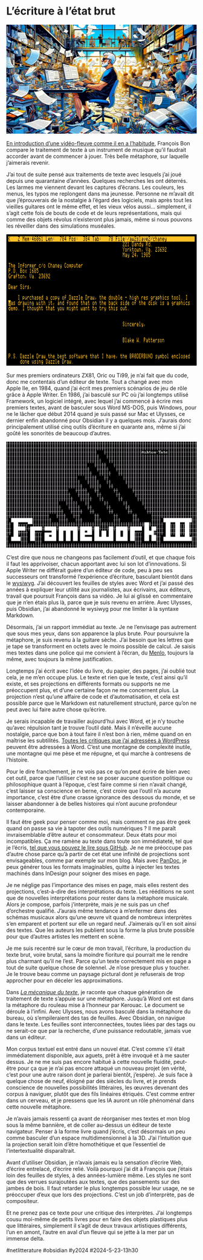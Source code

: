# L’écriture à l’état brut

![Texte brut](_i/brutext.webp)

[En introduction d’une vidéo-fleuve comme il en a l’habitude](https://www.youtube.com/watch?v=kDkrPx_GeIU&t=1002s&ab_channel=fran%C3%A7oisbon%7Clescarnets), François Bon compare le traitement de texte à un instrument de musique qu’il faudrait accorder avant de commencer à jouer. Très belle métaphore, sur laquelle j’aimerais revenir.

J’ai tout de suite pensé aux traitements de texte avec lesquels j’ai joué depuis une quarantaine d’années. Quelques recherches les ont déterrés. Les larmes me viennent devant les captures d’écrans. Les couleurs, les menus, les typos me replongent dans ma jeunesse. Personne ne m’avait dit que j’éprouverais de la nostalgie à l’égard des logiciels, mais après tout les vieilles guitares ont le même effet, et les vieux vélos aussi… simplement, il s’agit cette fois de bouts de code et de leurs représentations, mais qui comme des objets révolus n’existeront plus jamais, même si nous pouvons les réveiller dans des simulations muséales.

![Apple Writer II](_i/apllewriter.png)

Sur mes premiers ordinateurs ZX81, Oric ou Ti99, je n’ai fait que du code, donc me contentais d’un éditeur de texte. Tout a changé avec mon Apple IIe, en 1984, quand j’ai écrit mes premiers scénarios de jeu de rôle grâce à Apple Writer. En 1986, j’ai basculé sur PC où j’ai longtemps utilisé Framework, un logiciel intégré, avec lequel j’ai commencé à écrire mes premiers textes, avant de basculer sous Word MS-DOS, puis Windows, pour ne le lâcher que début 2014 quand je suis passé sur Mac et Ulysses, ce dernier enfin abandonné pour Obsidian il y a quelques mois. J’aurais donc principalement utilisé cinq outils d’écriture en quarante ans, même si j’ai goûté les sonorités de beaucoup d’autres.

![Framework](_i/frameWork.png)

C’est dire que nous ne changeons pas facilement d’outil, et que chaque fois il faut les apprivoiser, chacun apportant avec lui son lot d’innovations. Si Apple Writer ne différait guère d’un éditeur de code, peu à peu ses successeurs ont transformé l’expérience d’écriture, basculant bientôt dans le [wysiwyg](https://fr.wikipedia.org/wiki/What_you_see_is_what_you_get). J’ai découvert les feuilles de styles avec Word et j’ai passé des années à expliquer leur utilité aux journalistes, aux écrivains, aux éditeurs, travail que poursuit François dans sa vidéo. Je lui ai glissé en commentaire que je n’en étais plus là, parce que je suis revenu en arrière. Avec Ulysses, puis Obsidian, j’ai abandonné le wysiwyg pour me limiter à la syntaxe Markdown.

Désormais, j’ai un rapport immédiat au texte. Je ne l’envisage pas autrement que sous mes yeux, dans son apparence la plus brute. Pour poursuivre la métaphore, je suis revenu à la guitare sèche. J’ai besoin que les lettres que je tape se transforment en octets avec le moins possible de calcul. Je saisis mes textes dans une police qui me convient à l’écran, du [Menlo](https://en.wikipedia.org/wiki/Menlo_(typeface)), toujours la même, avec toujours la même justification.

Longtemps j’ai écrit avec l’idée du livre, du papier, des pages, j’ai oublié tout cela, je ne m’en occupe plus. Le texte et rien que le texte, c’est ainsi qu’il existe, et ses projections en différents formats ou supports ne me préoccupent plus, et d’une certaine façon ne me concernent plus. La projection n’est qu’une affaire de code et d’automatisation, et cela est possible parce que le Markdown est naturellement structuré, parce qu’on ne peut avec lui faire autre chose qu’écrire.

Je serais incapable de travailler aujourd’hui avec Word, et je n’y touche qu’avec répulsion tant je trouve l’outil daté. Mais il n’éveille aucune nostalgie, parce que bon à tout faire il n’est bon à rien, même quand on en maîtrise les subtilités. [Toutes les critiques que j’ai adressées à WordPress](https://tcrouzet.com/2024/04/30/no-more_wordpress/) peuvent être adressées à Word. C’est une montagne de complexité inutile, une montagne qui me pèse et me répugne, et qui marche à contresens de l’histoire.

Pour le dire franchement, je ne vois pas ce qu’on peut écrire de bien avec cet outil, parce que l’utiliser c’est ne se poser aucune question politique ou philosophique quant à l’époque, c’est faire comme si rien n’avait changé, c’est laisser sa conscience en berne, c’est croire que l’outil n’a aucune importance, c’est être d’une crasse ignorance des dessous du monde, et se laisser abandonner à de belles histoires qui n’ont aucune profondeur contemporaine.

Il faut être geek pour penser comme moi, mais comment ne pas être geek quand on passe sa vie à tapoter des outils numériques ? Il me paraît invraisemblable d’être auteur et consommateur. Deux états pour moi incompatibles. Ça me ramène au texte dans toute son immédiateté, tel que je l’écris, [tel que vous pouvez le lire sous GitHub](https://github.com/tcrouzet/md). Je ne me préoccupe pas d’autre chose parce qu’à partir de cet état une infinité de projections sont envisageables, comme par exemple sur mon blog. Mais avec [PanDoc](https://pandoc.org/), je peux générer tous les formats imaginables, quitte à injecter les textes machinés dans InDesign pour soigner des mises en page.

Je ne néglige pas l’importance des mises en page, mais elles restent des projections, c’est-à-dire des interprétations du texte. Les rééditions ne sont que de nouvelles interprétations pour rester dans la métaphore musicale. Alors je compose, parfois j’interprète, mais je ne suis pas un chef d’orchestre qualifié. J’aurais même tendance à m’enfermer dans des schémas musicaux alors qu’une œuvre vit quand de nombreux interprètes s’en emparent et portent sur elle un regard neuf. J’aimerais qu’il en soit ainsi des textes. Que les auteurs les publient sous la forme la plus brute possible pour que d’autres artistes les mettent en scène.

Je me suis recentré sur le cœur de mon travail, l’écriture, la production du texte brut, voire brutal, sans la moindre fioriture qui pourrait me le rendre plus charmant qu’il ne l’est. Parce qu’un texte correctement mis en page a tout de suite quelque chose de solennel. Je n’ose presque plus y toucher. Je le trouve beau comme un paysage pictural dont je refuserais de trop approcher pour en déceler les approximations.

Dans [*La mécanique du texte*](../../books/la-mecanique-du-texte.md), je raconte que chaque génération de traitement de texte s’appuie sur une métaphore. Jusqu’à Word ont est dans la métaphore du rouleau mise à l’honneur par Kerouac. Le document se déroule à l’infini. Avec Ulysses, nous avons basculé dans la métaphore du bureau, où s’empileraient des tas de feuilles. Avec Obsidian, on navigue dans le texte. Les feuilles sont interconnectées, toutes liées par des tags ou ne serait-ce que par la recherche, d’une puissance redoutable, jamais vue dans un éditeur.

Mon corpus textuel est entré dans un nouvel état. C’est comme s’il était immédiatement disponible, aux aguets, prêt à être invoqué et à me sauter dessus. Je ne me suis pas encore habitué à cette nouvelle fluidité, peut-être pour ça que je n’ai pas encore attaqué un nouveau projet (en vérité, c’est pour une autre raison dont je parlerai bientôt, j’espère). Je suis face à quelque chose de neuf, éloigné par des siècles du livre, et je prends conscience de nouvelles possibilités littéraires, les œuvres devenant des corpus à naviguer, plutôt que des fils linéaires étriqués. C’est comme entrer dans un cerveau, et je pressens que les IA auront un rôle phénoménal dans cette nouvelle métaphore.

Je n’avais jamais ressenti ça avant de réorganiser mes textes et mon blog sous la même bannière, et de coller au-dessus un éditeur de texte navigateur. Penser à la forme livre quand j’écris, c’est désormais un peu comme basculer d’un espace multidimensionnel à la 3D. J’ai l’intuition que la projection serait loin d’être homothétique et que l’essentiel de l’intertextualité disparaîtrait.

Avant d’utiliser Obsidian, je n’avais jamais eu la sensation d’écrire Web, d’écrire entrelacé, d’écrire relié. Voilà pourquoi j’ai dit à François que j’étais loin des feuilles de styles, à des années-lumière même. Les styles ne sont que des verrues surajoutées aux textes, que des pansements sur des jambes de bois. Il faut retarder le plus longtemps possible leur usage, ne se préoccuper d’eux que lors des projections. C’est un job d’interprète, pas de compositeur.

Et ne prenez pas ce texte pour une critique des interprètes. J’ai longtemps cousu moi-même de petits livres pour en faire des objets plastiques plus que littéraires, simplement il s’agit de deux travaux artistiques différents, l’un en amont, l’autre en aval d’un fleuve qui se jette à la mer par un immense delta.

#netlitterature #obsidian #y2024 #2024-5-23-13h30 
